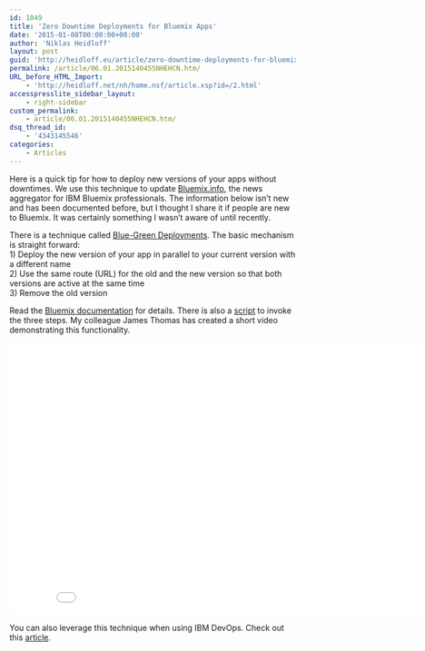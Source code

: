 ```yaml
---
id: 1049
title: 'Zero Downtime Deployments for Bluemix Apps'
date: '2015-01-08T00:00:00+00:00'
author: 'Niklas Heidloff'
layout: post
guid: 'http://heidloff.eu/article/zero-downtime-deployments-for-bluemix-apps/'
permalink: /article/06.01.2015140455NHEHCN.htm/
URL_before_HTML_Import:
    - 'http://heidloff.net/nh/home.nsf/article.xsp?id=/2.html'
accesspresslite_sidebar_layout:
    - right-sidebar
custom_permalink:
    - article/06.01.2015140455NHEHCN.htm/
dsq_thread_id:
    - '4343145546'
categories:
    - Articles
---
```


Here is a quick tip for how to deploy new versions of your apps without downtimes. We use this technique to update [Bluemix.info](http://bluemix.info), the news aggregator for IBM Bluemix professionals. The information below isn’t new and has been documented before, but I thought I share it if people are new to Bluemix. It was certainly something I wasn’t aware of until recently.

There is a technique called [Blue-Green Deployments](https://www.ng.bluemix.net/docs/#manageapps/index-gentopic3.html#d2e1). The basic mechanism is straight forward:  
1\) Deploy the new version of your app in parallel to your current version with a different name  
2\) Use the same route (URL) for the old and the new version so that both versions are active at the same time  
3\) Remove the old version

Read the [Bluemix documentation](https://www.ng.bluemix.net/docs/#manageapps/index-gentopic3.html#d2e1) for details. There is also a [script](https://hub.jazz.net/project/wascloud/Buildpack_Utilities/overview) to invoke the three steps. My colleague James Thomas has created a short video demonstrating this functionality.

<iframe allowfullscreen="" frameborder="0" height="480" src="//www.youtube.com/embed/yfLi2hLfgSU" width="853"></iframe>

You can also leverage this technique when using IBM DevOps. Check out this [article](http://www.ibm.com/developerworks/cloud/library/cl-bluemix-rollingpipeline/).